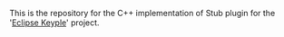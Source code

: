 This is the repository for the C++ implementation of Stub plugin for the '[Eclipse Keyple](https://keyple.org/)' project.
